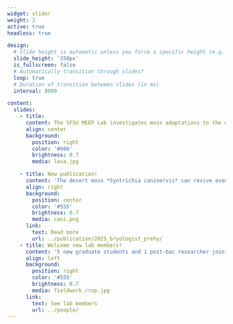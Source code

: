 ```yaml
---
widget: slider
weight: 2
active: true
headless: true

design:
  # Slide height is automatic unless you force a specific height (e.g. '400px')
  slide_height: '350px'
  is_fullscreen: false
  # Automatically transition through slides?
  loop: true
  # Duration of transition between slides (in ms)
  interval: 8000

content:
  slides:
    - title: 
      content: The SFSU MEEP Lab investigates moss adaptations to the desiccating and irradiating conditions of life on land
      align: center
      background:
        position: right
        color: '#666'
        brightness: 0.7
        media: lava.jpg

    - title: New publication!
      content: 'The desert moss *Syntrichia caninervis* can revive even after 17 years of desiccation. Exposure to moderate humidity improves survival and speeds regeneration.'
      align: right
      background:
        position: center
        color: '#555'
        brightness: 0.7
        media: cani.png
      link:
        text: Read more
        url: ../publication/2025_bryologist_prehy/
    - title: Welcome new lab members!
      content: '5 new graduate students and 1 post-bac researcher joining Fall 2025!'
      align: left
      background:
        position: right
        color: '#555'
        brightness: 0.7
        media: fieldwork_crop.jpg
      link:
        text: See lab members
        url: ../people/        
---
```



<!-- 
    - title: MEEP Lab
      content: 'Current and past members'
      align: left
      background:
        position: left
        color: '#555'
        brightness: 0.7
        media: cani.png or canespring.JPG
      link:
        text: Who we are
        url: ../people/
 -->
